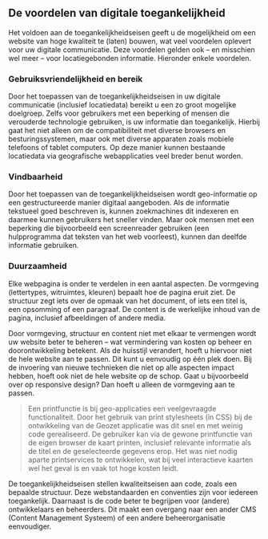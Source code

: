 ## De voordelen van digitale toegankelijkheid

Het voldoen aan de toegankelijkheidseisen geeft u de mogelijkheid om een website van hoge kwaliteit te
(laten) bouwen, wat veel voordelen oplevert voor uw digitale communicatie. Deze voordelen
gelden ook – en misschien wel meer – voor locatiegebonden informatie. Hieronder enkele voordelen.

### Gebruiksvriendelijkheid en bereik
Door het toepassen van de toegankelijkheidseisen in uw digitale communicatie (inclusief locatiedata) bereikt u
een zo groot mogelijke doelgroep. Zelfs voor gebruikers met een beperking of mensen die verouderde
technologie gebruiken, is uw informatie dan toegankelijk. Hierbij gaat het niet alleen om de compatibiliteit
met diverse browsers en besturingssystemen, maar ook met diverse apparaten zoals mobiele telefoons of
tablet computers. Op deze manier kunnen bestaande locatiedata via geografische webapplicaties veel breder
benut worden.

### Vindbaarheid
Door het toepassen van de toegankelijkheidseisen wordt geo-informatie op een gestructureerde manier digitaal
aangeboden. Als de informatie tekstueel goed beschreven is, kunnen zoekmachines dit indexeren en daarmee kunnen gebruikers het sneller vinden. Maar ook mensen met een beperking die bijvoorbeeld een screenreader gebruiken (een hulpprogramma dat teksten van het web voorleest), kunnen dan deelfde informatie gebruiken.

### Duurzaamheid

Elke webpagina is onder te verdelen in een aantal aspecten. De vormgeving (lettertypes, witruimtes,
kleuren) bepaalt hoe de pagina eruit ziet. De structuur zegt iets over de opmaak van het document, of iets
een titel is, een opsomming of een paragraaf. De content is de werkelijke inhoud van de pagina, inclusief
afbeeldingen of andere media.

Door vormgeving, structuur en content niet met elkaar te vermengen wordt uw website beter te beheren –
wat vermindering van kosten op beheer en doorontwikkeling betekent. Als de huisstijl verandert, hoeft u
hiervoor niet de hele website aan te passen. Dit kunt u eenvoudig op één plek doen. Bij de invoering van
nieuwe technieken die niet op alle aspecten impact hebben, hoeft ook niet de hele website op de schop.
Gaat u bijvoorbeeld over op responsive design? Dan hoeft u alleen de vormgeving aan te passen.

> Een printfunctie is bij geo-applicaties een veelgevraagde functionaliteit. Door het gebruik van print stylesheets (in CSS) bij de ontwikkeling van de Geozet applicatie was dit snel en met weinig code gerealiseerd. De gebruiker kan via de gewone printfunctie van de eigen browser de kaart printen, inclusief relevante informatie als de titel en de geselecteerde gegevens erop. Het was niet nodig aparte printservices te ontwikkelen, wat bij veel interactieve kaarten wel het geval is en vaak tot hoge kosten leidt.

De toegankelijkheidseisen stellen kwaliteitseisen aan code, zoals een bepaalde structuur. Deze webstandaarden en conventies zijn voor iedereen toegankelijk. Daarnaast is de code beter te begrijpen voor (andere) ontwikkelaars en beheerders. Dit maakt een overgang
naar een ander CMS (Content Management Systeem) of een andere beheerorganisatie eenvoudiger.
